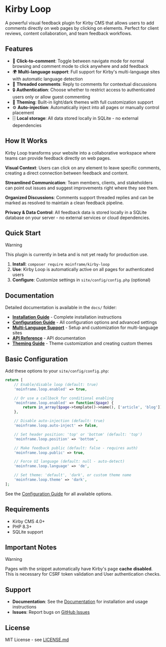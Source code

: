 # Kirby Loop

A powerful visual feedback plugin for Kirby CMS that allows users to add comments directly on web pages by clicking on elements. Perfect for client reviews, content collaboration, and team feedback workflows.

## Features

- 🎯 **Click-to-comment**: Toggle between navigate mode for normal browsing and comment mode to click anywhere and add feedback
- 🌍 **Multi-language support**: Full support for Kirby's multi-language sites with automatic language detection
- 💬 **Threaded comments**: Reply to comments for contextual discussions
- 🔒 **Authentication**: Choose whether to restrict access to authenticated users only or allow guest commenting
- 🎨 **Theming**: Built-in light/dark themes with full customization support
- ⚙️ **Auto-injection**: Automatically inject into all pages or manually control placement
- 🗄️ **Local storage**: All data stored locally in SQLite - no external dependencies

## How It Works

Kirby Loop transforms your website into a collaborative workspace where teams can provide feedback directly on web pages.

**Visual Context**: Users can click on any element to leave specific comments, creating a direct connection between feedback and content.

**Streamlined Communication**: Team members, clients, and stakeholders can point out issues and suggest improvements right where they see them.

**Organized Discussions**: Comments support threaded replies and can be marked as resolved to maintain a clean feedback pipeline.

**Privacy & Data Control**: All feedback data is stored locally in a SQLite database on your server - no external services or cloud dependencies.

## Quick Start

> [!WARNING]
> This plugin is currently in beta and is not yet ready for production use.


1. **Install**: `composer require moinframe/kirby-loop`
2. **Use**: Kirby Loop is automatically active on all pages for authenticated users
3. **Configure**: Customize settings in `site/config/config.php` (optional)

## Documentation

Detailed documentation is available in the `docs/` folder:

- **[Installation Guide](https://moinfra.me/docs/kirby-loop/01-installation)** - Complete installation instructions
- **[Configuration Guide](https://moinfra.me/docs/kirby-loop/02-configuration)** - All configuration options and advanced settings
- **[Multi-Language Support](https://moinfra.me/docs/kirby-loop/03-multi-language)** - Setup and customization for multi-language sites
- **[API Reference](https://moinfra.me/docs/kirby-loop/05-api)** - API documentation
- **[Theming Guide](https://moinfra.me/docs/kirby-loop/04-theming)** - Theme customization and creating custom themes

## Basic Configuration

Add these options to your `site/config/config.php`:

```php
return [
    // Enable/disable loop (default: true)
    'moinframe.loop.enabled' => true,

    // Or use a callback for conditional enabling
    'moinframe.loop.enabled' => function($page) {
        return in_array($page->template()->name(), ['article', 'blog']);
    },

    // Disable auto-injection (default: true)
    'moinframe.loop.auto-inject' => false,

    // Set header position: 'top' or 'bottom' (default: 'top')
    'moinframe.loop.position' => 'bottom',

    // Make feedback public (default: false - requires auth)
    'moinframe.loop.public' => true,

    // Force UI language (default: null - auto-detect)
    'moinframe.loop.language' => 'de',

    // Set theme: 'default', 'dark', or custom theme name
    'moinframe.loop.theme' => 'dark',
];
```

See the [Configuration Guide](https://moinfra.me/docs/kirby-loop/02-configuration) for all available options.

## Requirements

- Kirby CMS 4.0+
- PHP 8.3+
- SQLite support

## Important Notes

> [!WARNING]
> Pages with the snippet automatically have Kirby's page **cache** **disabled**. This is necessary for CSRF token validation and User authentication checks.


## Support

- **Documentation**: See the [Documentation](https://moinfra.me/docs/kirby-loop) for installation and usage instructions
- **Issues**: Report bugs on [GitHub Issues](https://github.com/moinframe/kirby-loop/issues)

## License

MIT License - see [LICENSE.md](LICENSE.md)
